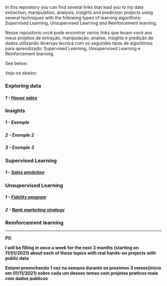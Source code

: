 In this repository you can find several links that lead you to my data extraction, manipulation, analysis, insights and prediction projects using several techniques with the following types of learning algorithms: Supervised Learning, Unsupervised Learning and Reinforcement learning.

Nesse repositorio você pode encontrar varios links que levam você aos meus projetos de extração, manipulação, analise, insights e predição de dados utilizando diversas tecnica com os seguintes tipos de algoritimos para aprendizado: Supervised Learning, Unsupervised Learning e Reinforcement learning.
<p>See below:</p>
<p>Veja-os abaixo:</p>


###  **Exploring data**
   #####  1 -  <a href="https://github.com/wilianuhlmann/house_sales">    House sales</a>
   
###  **Insights**
   #####  1 -      Exemple
   #####  2 -      Exemple 2
   #####  3 -  Exemple 3
### **Supervised Learning**
   #####  1 -  <a href="https://github.com/wilianuhlmann/sales_prediction">    Sales predction</a>
### **Unsupervised Learning**
   #####  1 -  <a href="https://github.com/wilianuhlmann/fidelity_program">    Fidelity program</a>
   #####  2 -  <a href="https://github.com/wilianuhlmann/bank_marketing_strategy">    Bank marketing strategy</a>



### **Reinforcement learning**

_____________________________________________________________________________________

**PS:**
**<p>I will be filling in once a week for the next 3 months (starting on 11/01/2021) about each of these topics with real hands-on projects with public data</p>**

**<p>Estarei preenchendo 1 vez na semana durante os proximos 3 meses(inicio em 01/11/2021) sobre cada um desses temas com projetos praticos reais com dados publicos</p>** 
